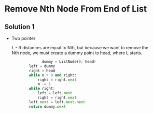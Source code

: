 # Remove Nth Node From End of List

## Solution 1

- Two pointer

  L - R distances are equal to Nth, but because we want to remove the Nth node, we must create a dummy point to head, where L starts.

  ```python
  				dummy = ListNode(0, head)
          left = dummy
          right = head
          while n > 0 and right:
              right = right.next
              n -= 1
          while right:
              left = left.next
              right = right.next
          left.next = left.next.next
          return dummy.next
  ```

  